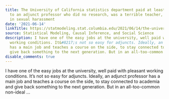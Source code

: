 ```yaml
---
title: The University of California statistics department paid at least $329,619.84
  to an adjunct professor who did no research, was a terrible teacher, and engaged
  in sexual harassment
date: '2021-06-14'
linkTitle: https://statmodeling.stat.columbia.edu/2021/06/14/the-university-of-california-in-2015-paid-over-80000-to-an-adjunct-who-did-no-research-was-a-terrible-teacher-and-engaged-in-sexual-harassment/
source: Statistical Modeling, Causal Inference, and Social Science
description: I have one of the easy jobs at the university, well paid with pleasant
  working conditions. It&#8217;s not so easy for adjuncts. Ideally, an adjunct professor
  has a main job and teaches a course on the side, to stay connected to academia and
  give back something to the next generation. But in an all-too-common non-ideal ...
disable_comments: true
---
```

I have one of the easy jobs at the university, well paid with pleasant working conditions. It&#8217;s not so easy for adjuncts. Ideally, an adjunct professor has a main job and teaches a course on the side, to stay connected to academia and give back something to the next generation. But in an all-too-common non-ideal ...